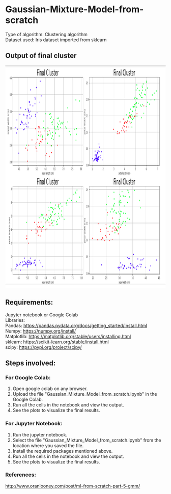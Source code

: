 # Gaussian-Mixture-Model-from-scratch

Type of algorithm: Clustering algorithm <br />
Dataset used: Iris dataset imported from sklearn

## Output of final cluster

<div align="center">
  <img src="https://github.com/saniikakulkarni/Gaussian-Mixture-Model-from-scratch/blob/main/Output%20of%20cluster.png" height=700px width=700px />
</div>

## Requirements:

Jupyter notebook or Google Colab <br />
Libraries:<br />
Pandas: https://pandas.pydata.org/docs/getting_started/install.html <br />
Numpy: https://numpy.org/install/ <br />
Matplotlib: https://matplotlib.org/stable/users/installing.html <br />
sklearn: https://scikit-learn.org/stable/install.html <br />
scipy: https://pypi.org/project/scipy/ <br />

## Steps involved:

### For Google Colab:

1. Open google colab on any browser.
2. Upload the file "Gaussian_Mixture_Model_from_scratch.ipynb" in the Google Colab. 
3. Run all the cells in the notebook and view the output.
4. See the plots to visualize the final results.

### For Jupyter Notebook:

1. Run the jupyter notebook.
2. Select the file "Gaussian_Mixture_Model_from_scratch.ipynb" from the location where you saved the file.
3. Install the required packages mentioned above.
4. Run all the cells in the notebook and view the output.
5. See the plots to visualize the final results.

### References:

http://www.oranlooney.com/post/ml-from-scratch-part-5-gmm/
